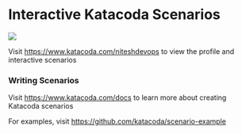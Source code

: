 # Interactive Katacoda Scenarios

[![](http://shields.katacoda.com/katacoda/niteshdevops/count.svg)](https://www.katacoda.com/niteshdevops "Get your profile on Katacoda.com")

Visit https://www.katacoda.com/niteshdevops to view the profile and interactive scenarios

### Writing Scenarios
Visit https://www.katacoda.com/docs to learn more about creating Katacoda scenarios

For examples, visit https://github.com/katacoda/scenario-example
